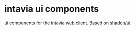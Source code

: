 # intavia ui components

ui components for the [intavia web client](https://github.com/intavia/web). Based on
[shadcn/ui](https://github.com/shadcn/ui).
